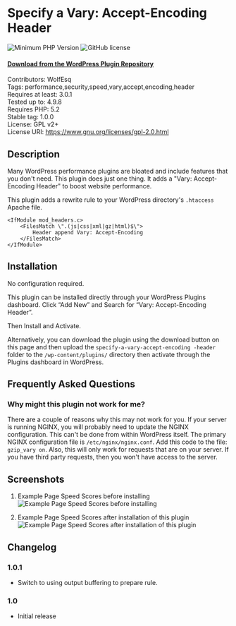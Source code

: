 # Specify a Vary: Accept-Encoding Header

![Minimum PHP Version](https://img.shields.io/badge/php-%3E%3D%205.2-8892BF.svg)
![GitHub license](https://img.shields.io/badge/license-GPL_2-blue.svg)

#### [Download from the WordPress Plugin Repository](https://wordpress.org/plugins/specify-a-vary-accept-encoding-header/)

Contributors: WolfEsq  
Tags: performance,security,speed,vary,accept,encoding,header  
Requires at least: 3.0.1  
Tested up to: 4.9.8  
Requires PHP: 5.2  
Stable tag: 1.0.0  
License: GPL v2+  
License URI: https://www.gnu.org/licenses/gpl-2.0.html  

## Description
Many WordPress performance plugins are bloated and include features that you don't need. This plugin does just one thing. It adds a "Vary: Accept-Encoding Header" to boost website performance.

This plugin adds a rewrite rule to your WordPress directory's `.htaccess` Apache file.

```
<IfModule mod_headers.c>
    <FilesMatch \".(js|css|xml|gz|html)$\">
        Header append Vary: Accept-Encoding
    </FilesMatch>
</IfModule>
```

## Installation
No configuration required.

This plugin can be installed directly through your WordPress Plugins dashboard.
Click “Add New” and Search for “Vary: Accept-Encoding Header”. 

Then Install and Activate.

Alternatively, you can download the plugin using the download button on this page and then upload the `specify-a-vary-accept-encoding -header` folder to the `/wp-content/plugins/` directory then activate through the Plugins dashboard in WordPress.

## Frequently Asked Questions
### Why might this plugin not work for me?
There are a couple of reasons why this may not work for you.
If your server is running NGINX, you will probably need to update the NGINX  configuration. This can't be done from within WordPress itself. The primary NGINX configuration file is `/etc/nginx/nginx.conf`. Add this code to the file: `gzip_vary on`.
Also, this will only work for requests that are on your server. If you have third party requests, then you won't have access to the server.

## Screenshots

1. Example Page Speed Scores before installing
![Example Page Speed Scores before installing](https://ps.w.org/specify-a-vary-accept-encoding-header/assets/screenshot-1.png?rev=1857583)

2. Example Page Speed Scores after installation of this plugin
![Example Page Speed Scores after installation of this plugin](https://ps.w.org/specify-a-vary-accept-encoding-header/assets/screenshot-2.png?rev=1857583)

## Changelog ##
### 1.0.1 ###
* Switch to using output buffering to prepare rule.

### 1.0 ###
* Initial release